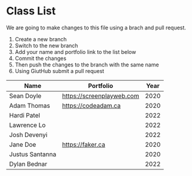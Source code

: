 # Class List

We are going to make changes to this file using a brach and pull request.

1. Create a new branch
2. Switch to the new branch
3. Add your name and portfolio link to the list below
4. Commit the changes
5. Then push the changes to the branch with the same name
6. Using GiutHub submit a pull request

| Name                           | Portfolio                                                    | Year       |
| ------------------------------ | ------------------------------------------------------------ | ---------- |
| Sean Doyle                     | https://screenplayweb.com                                    | 2020       |
| Adam Thomas                    | https://codeadam.ca                                          | 2020       |
| Hardi Patel                    |                                                              | 2022       |
| Lawrence Lo                    |                                                              | 2022       |
| Josh Devenyi                   |                                                              | 2022       |
| Jane Doe                       | https://faker.ca                                             | 2020       |
| Justus Santanna                |                                                              | 2020       |
| Dylan Bednar                   |                                                              | 2022       |
